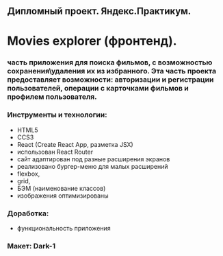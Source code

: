 ## Дипломный проект. Яндекс.Практикум.
# Movies explorer (фронтенд).
### часть приложения для поиска фильмов, с возможностью сохранения\удаления их из избранного. Эта часть проекта предоставляет возможности: авторизации и регистрации пользователей, операции с карточками фильмов и профилем пользователя.

### Инструменты и технологии:
 - HTML5
 - CCS3
 - React (Create React App, разметка JSX)
 - использован React Router
 - сайт адаптирован под разные расширения экранов
 - реализовано бургер-меню для малых расширений
 - flexbox,
 - grid,
 - БЭМ (наименование классов)
 - изображения оптимизированы
### Доработка:
 - функциональность приложения
### Макет: Dark-1